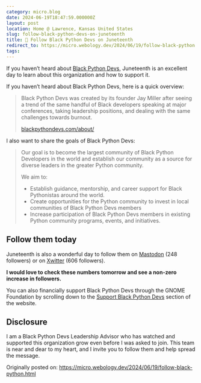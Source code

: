 ```yaml
---
category: micro.blog
date: 2024-06-19T18:47:59.000000Z
layout: post
location: Home @ Lawrence, Kansas United States
slug: follow-black-python-devs-on-juneteenth
title: 💜 Follow Black Python Devs on Juneteenth
redirect_to: https://micro.webology.dev/2024/06/19/follow-black-python.html
tags:
---
```


If you haven’t heard about [Black Python Devs](https://blackpythondevs.com), Juneteenth is an excellent day to learn about this organization and how to support it.

If you haven’t heard about Black Python Devs, here is a quick overview:

> Black Python Devs was created by its founder Jay Miller after seeing a trend of the same handful of Black developers speaking at major conferences, taking leadership positions, and dealing with the same challenges towards burnout.
>
> [blackpythondevs.com/about/](https://blackpythondevs.com/about/)

I also want to share the goals of Black Python Devs:

> Our goal is to become the largest community of Black Python Developers in the world and establish our community as a source for diverse leaders in the greater Python community.
>
> We aim to:
>
> - Establish guidance, mentorship, and career support for Black Pythonistas around the world.
> - Create opportunities for the Python community to invest in local communities of Black Python Devs members
> - Increase participation of Black Python Devs members in existing Python community programs, events, and initiatives.

Follow them today
-----------------

Juneteenth is also a wonderful day to follow them on [Mastodon](https://mastodon.social/@blackpythondevs) (248 followers) or on [Xwitter](https://x.com/blackpythondevs) (606 followers).

**I would love to check these numbers tomorrow and see a non-zero increase in followers.**

You can also financially support Black Python Devs through the GNOME Foundation by scrolling down to the [Support Black Python Devs](https://blackpythondevs.com) section of the website.

Disclosure
----------

I am a Black Python Devs Leadership Advisor who has watched and supported this organization grow even before I was asked to join. This team is near and dear to my heart, and I invite you to follow them and help spread the message.

Originally posted on: https://micro.webology.dev/2024/06/19/follow-black-python.html

